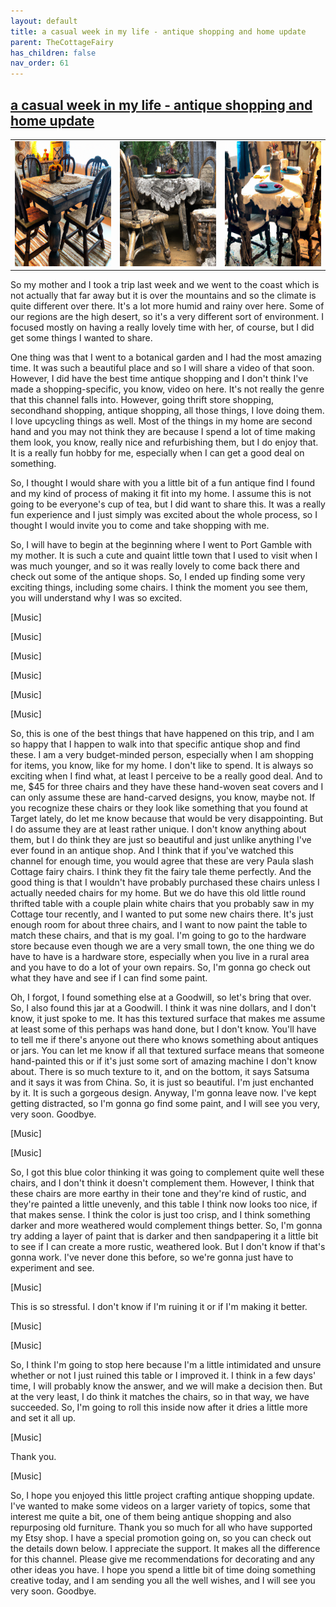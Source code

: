```yaml
---
layout: default
title: a casual week in my life - antique shopping and home update
parent: TheCottageFairy
has_children: false
nav_order: 61
---
```


## [a casual week in my life - antique shopping and home update](https://www.youtube.com/watch?v=X36YMpLN3Ok)

<div>
<table align="center">
	<tr>
		<td align="center">
			<img src="../../assets/cottage_fairy_ai_generated_photos/a_casual_week_in_my_life_-_antique_shopping_and_home_update-[X36YMpLN3Ok]/generated_00.png" height="200" width="200"/>
		</td>
		<td align="center">
			<img src="../../assets/cottage_fairy_ai_generated_photos/a_casual_week_in_my_life_-_antique_shopping_and_home_update-[X36YMpLN3Ok]/generated_01.png" height="200" width="200"/>
		</td>
		<td align="center">
			<img src="../../assets/cottage_fairy_ai_generated_photos/a_casual_week_in_my_life_-_antique_shopping_and_home_update-[X36YMpLN3Ok]/generated_02.png" height="200" width="200"/>
		</td>
	</tr>
</table>
</div>

So my mother and I took a trip last week and we went to the coast which is not actually that far away but it is over the mountains and so the climate is quite different over there. It's a lot more humid and rainy over here. Some of our regions are the high desert, so it's a very different sort of environment. I focused mostly on having a really lovely time with her, of course, but I did get some things I wanted to share.

One thing was that I went to a botanical garden and I had the most amazing time. It was such a beautiful place and so I will share a video of that soon. However, I did have the best time antique shopping and I don't think I've made a shopping-specific, you know, video on here. It's not really the genre that this channel falls into. However, going thrift store shopping, secondhand shopping, antique shopping, all those things, I love doing them. I love upcycling things as well. Most of the things in my home are second hand and you may not think they are because I spend a lot of time making them look, you know, really nice and refurbishing them, but I do enjoy that. It is a really fun hobby for me, especially when I can get a good deal on something.

So, I thought I would share with you a little bit of a fun antique find I found and my kind of process of making it fit into my home. I assume this is not going to be everyone's cup of tea, but I did want to share this. It was a really fun experience and I just simply was excited about the whole process, so I thought I would invite you to come and take shopping with me.

So, I will have to begin at the beginning where I went to Port Gamble with my mother. It is such a cute and quaint little town that I used to visit when I was much younger, and so it was really lovely to come back there and check out some of the antique shops. So, I ended up finding some very exciting things, including some chairs. I think the moment you see them, you will understand why I was so excited.

[Music]

[Music]

[Music]

[Music]

[Music]

[Music]

So, this is one of the best things that have happened on this trip, and I am so happy that I happen to walk into that specific antique shop and find these. I am a very budget-minded person, especially when I am shopping for items, you know, like for my home. I don't like to spend. It is always so exciting when I find what, at least I perceive to be a really good deal. And to me, $45 for three chairs and they have these hand-woven seat covers and I can only assume these are hand-carved designs, you know, maybe not. If you recognize these chairs or they look like something that you found at Target lately, do let me know because that would be very disappointing. But I do assume they are at least rather unique. I don't know anything about them, but I do think they are just so beautiful and just unlike anything I've ever found in an antique shop. And I think that if you've watched this channel for enough time, you would agree that these are very Paula slash Cottage fairy chairs. I think they fit the fairy tale theme perfectly. And the good thing is that I wouldn't have probably purchased these chairs unless I actually needed chairs for my home. But we do have this old little round thrifted table with a couple plain white chairs that you probably saw in my Cottage tour recently, and I wanted to put some new chairs there. It's just enough room for about three chairs, and I want to now paint the table to match these chairs, and that is my goal. I'm going to go to the hardware store because even though we are a very small town, the one thing we do have to have is a hardware store, especially when you live in a rural area and you have to do a lot of your own repairs. So, I'm gonna go check out what they have and see if I can find some paint.

Oh, I forgot, I found something else at a Goodwill, so let's bring that over. So, I also found this jar at a Goodwill. I think it was nine dollars, and I don't know, it just spoke to me. It has this textured surface that makes me assume at least some of this perhaps was hand done, but I don't know. You'll have to tell me if there's anyone out there who knows something about antiques or jars. You can let me know if all that textured surface means that someone hand-painted this or if it's just some sort of amazing machine I don't know about. There is so much texture to it, and on the bottom, it says Satsuma and it says it was from China. So, it is just so beautiful. I'm just enchanted by it. It is such a gorgeous design. Anyway, I'm gonna leave now. I've kept getting distracted, so I'm gonna go find some paint, and I will see you very, very soon. Goodbye.

[Music]

[Music]

So, I got this blue color thinking it was going to complement quite well these chairs, and I don't think it doesn't complement them. However, I think that these chairs are more earthy in their tone and they're kind of rustic, and they're painted a little unevenly, and this table I think now looks too nice, if that makes sense. I think the color is just too crisp, and I think something darker and more weathered would complement things better. So, I'm gonna try adding a layer of paint that is darker and then sandpapering it a little bit to see if I can create a more rustic, weathered look. But I don't know if that's gonna work. I've never done this before, so we're gonna just have to experiment and see.

[Music]

This is so stressful. I don't know if I'm ruining it or if I'm making it better.

[Music]

[Music]

So, I think I'm going to stop here because I'm a little intimidated and unsure whether or not I just ruined this table or I improved it. I think in a few days' time, I will probably know the answer, and we will make a decision then. But at the very least, I do think it matches the chairs, so in that way, we have succeeded. So, I'm going to roll this inside now after it dries a little more and set it all up.

[Music]

Thank you.

[Music]

So, I hope you enjoyed this little project crafting antique shopping update. I've wanted to make some videos on a larger variety of topics, some that interest me quite a bit, one of them being antique shopping and also repurposing old furniture. Thank you so much for all who have supported my Etsy shop. I have a special promotion going on, so you can check out the details down below. I appreciate the support. It makes all the difference for this channel. Please give me recommendations for decorating and any other ideas you have. I hope you spend a little bit of time doing something creative today, and I am sending you all the well wishes, and I will see you very soon. Goodbye.